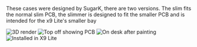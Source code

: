 These cases were designed by SugarK, there are two versions. 
The slim fits the normal slim PCB, the slimmer is designed to fit the smaller PCB and is intended for the x9 Lite's smaller bay

![3D render](/images/logo.png)
![Top off showing PCB](/images/logo.png)
![On desk after painting](/images/logo.png)
![Installed in X9 Lite](/images/logo.png)
